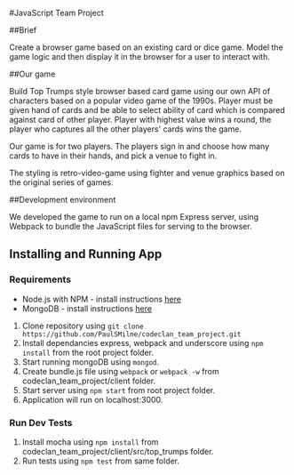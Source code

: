 #JavaScript Team Project

##Brief

Create a browser game based on an existing card or dice game. Model the game logic and then display it in the browser for a user to interact with.

##Our game

Build Top Trumps style browser based card game using our own API of characters based on a popular video game of the 1990s. Player must be given hand of cards and be able to select ability of card which is compared against card of other player. Player with highest value wins a round, the player who captures all the other players' cards wins the game.

Our game is for two players. The players sign in and choose how many cards to have in their hands, and pick a venue to fight in.

The styling is retro-video-game using fighter and venue graphics based on the original series of games.

##Development environment

We developed the game to run on a local npm Express server, using Webpack to bundle the JavaScript files for serving to the browser.

## Installing and Running App

### Requirements
* Node.js with NPM - install instructions [here](https://docs.npmjs.com/getting-started/installing-node)
* MongoDB - install instructions [here](https://docs.mongodb.com/manual/installation/)

1. Clone repository using `git clone https://github.com/PaulSMilne/codeclan_team_project.git`
2. Install dependancies express, webpack and underscore using `npm install` from the root project folder.
3. Start running mongoDB using `mongod`.
4. Create bundle.js file using `webpack` or `webpack -w` from codeclan_team_project/client folder.
5. Start server using `npm start` from root project folder.
6. Application will run on localhost:3000.

### Run Dev Tests
1. Install mocha using `npm install` from codeclan_team_project/client/src/top_trumps folder.
2. Run tests using `npm test` from same folder.



